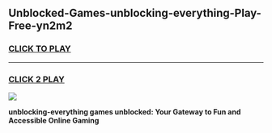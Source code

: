 
## Unblocked-Games-unblocking-everything-Play-Free-yn2m2
<h3>
<a href="https://premium76.site?title=unblocking-everything&ref=20M">CLICK TO PLAY</a></h3>
<hr>

<h3>
<a href="https://premium76.site?title=unblocking-everything&ref=20M">CLICK 2 PLAY</a>
  
</h3>

<a href="https://premium76.site?title=unblocking-everything&ref=19M"><img src="https://clearcache.store/games.png"></a>


**unblocking-everything games unblocked: Your Gateway to Fun and Accessible Online Gaming**
